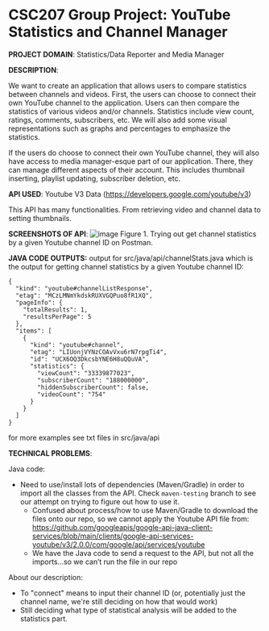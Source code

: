 # CSC207 Group Project: YouTube Statistics and Channel Manager


**PROJECT DOMAIN**: Statistics/Data Reporter and Media Manager

**DESCRIPTION**:

We want to create an application that allows users to compare statistics between channels and videos. First, the users can choose to connect their own YouTube channel to the application. Users can then compare the statistics of various videos and/or channels. Statistics include view count, ratings, comments, subscribers, etc. We will also add some visual representations such as graphs and percentages to emphasize the statistics.

If the users do choose to connect their own YouTube channel, they will also have access to media manager-esque part of our application. There, they can manage different aspects of their account. This includes thumbnail inserting, playlist updating, subscriber deletion, etc.

**API USED**: Youtube V3 Data (https://developers.google.com/youtube/v3)

This API has many functionalities. From retrieving video and channel data to setting thumbnails.

**SCREENSHOTS OF API**:
![image](https://github.com/caratooo/207-Youtube/assets/107289876/da0e34c7-2f15-4e7e-a945-0180750a32a7)
Figure 1. Trying out get channel statistics by a given Youtube channel ID on Postman.

**JAVA CODE OUTPUTS:**
output for src/java/api/channelStats.java which is the output for getting channel statistics by a given Youtube channel ID:
```agsl
{
  "kind": "youtube#channelListResponse",
  "etag": "MCzLMNmYkdskRUXVGQPuo8fR1XQ",
  "pageInfo": {
    "totalResults": 1,
    "resultsPerPage": 5
  },
  "items": [
    {
      "kind": "youtube#channel",
      "etag": "LIUonjVYNzCOAvVxu6rN7rpgTi4",
      "id": "UCX6OQ3DkcsbYNE6H8uQQuVA",
      "statistics": {
        "viewCount": "33339877023",
        "subscriberCount": "188000000",
        "hiddenSubscriberCount": false,
        "videoCount": "754"
      }
    }
  ]
}

```
for more examples see txt files in src/java/api


**TECHNICAL PROBLEMS**:

Java code:
- Need to use/install lots of dependencies (Maven/Gradle) in order to import all the classes from the API. Check `maven-testing` branch to see our attempt on trying to figure out how to use it.
  - Confused about process/how to use Maven/Gradle to download the files onto our repo, so we cannot apply the Youtube API file from: https://github.com/googleapis/google-api-java-client-services/blob/main/clients/google-api-services-youtube/v3/2.0.0/com/google/api/services/youtube
  - We have the Java code to send a request to the API, but not all the imports…so we can’t run the file in our repo

About our description:
- To "connect" means to input their channel ID (or, potentially just the channel name, we're still deciding on how that would work)
- Still deciding what type of statistical analysis will be added to the statistics part.
